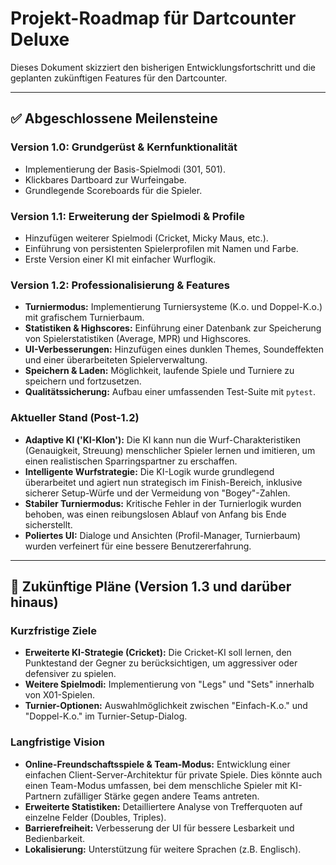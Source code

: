 # Projekt-Roadmap für Dartcounter Deluxe

Dieses Dokument skizziert den bisherigen Entwicklungsfortschritt und die geplanten zukünftigen Features für den Dartcounter.

---

## ✅ Abgeschlossene Meilensteine

### Version 1.0: Grundgerüst & Kernfunktionalität
- Implementierung der Basis-Spielmodi (301, 501).
- Klickbares Dartboard zur Wurfeingabe.
- Grundlegende Scoreboards für die Spieler.

### Version 1.1: Erweiterung der Spielmodi & Profile
- Hinzufügen weiterer Spielmodi (Cricket, Micky Maus, etc.).
- Einführung von persistenten Spielerprofilen mit Namen und Farbe.
- Erste Version einer KI mit einfacher Wurflogik.

### Version 1.2: Professionalisierung & Features
- **Turniermodus:** Implementierung Turniersysteme (K.o. und Doppel-K.o.) mit grafischem Turnierbaum.
- **Statistiken & Highscores:** Einführung einer Datenbank zur Speicherung von Spielerstatistiken (Average, MPR) und Highscores.
- **UI-Verbesserungen:** Hinzufügen eines dunklen Themes, Soundeffekten und einer überarbeiteten Spielerverwaltung.
- **Speichern & Laden:** Möglichkeit, laufende Spiele und Turniere zu speichern und fortzusetzen.
- **Qualitätssicherung:** Aufbau einer umfassenden Test-Suite mit `pytest`.

### Aktueller Stand (Post-1.2)
- **Adaptive KI ('KI-Klon'):** Die KI kann nun die Wurf-Charakteristiken (Genauigkeit, Streuung) menschlicher Spieler lernen und imitieren, um einen realistischen Sparringspartner zu erschaffen.
- **Intelligente Wurfstrategie:** Die KI-Logik wurde grundlegend überarbeitet und agiert nun strategisch im Finish-Bereich, inklusive sicherer Setup-Würfe und der Vermeidung von "Bogey"-Zahlen.
- **Stabiler Turniermodus:** Kritische Fehler in der Turnierlogik wurden behoben, was einen reibungslosen Ablauf von Anfang bis Ende sicherstellt.
- **Poliertes UI:** Dialoge und Ansichten (Profil-Manager, Turnierbaum) wurden verfeinert für eine bessere Benutzererfahrung.

---

## 🚀 Zukünftige Pläne (Version 1.3 und darüber hinaus)

### Kurzfristige Ziele
- **Erweiterte KI-Strategie (Cricket):** Die Cricket-KI soll lernen, den Punktestand der Gegner zu berücksichtigen, um aggressiver oder defensiver zu spielen.
- **Weitere Spielmodi:** Implementierung von "Legs" und "Sets" innerhalb von X01-Spielen.
- **Turnier-Optionen:** Auswahlmöglichkeit zwischen "Einfach-K.o." und "Doppel-K.o." im Turnier-Setup-Dialog.

### Langfristige Vision
- **Online-Freundschaftsspiele & Team-Modus:** Entwicklung einer einfachen Client-Server-Architektur für private Spiele. Dies könnte auch einen Team-Modus umfassen, bei dem menschliche Spieler mit KI-Partnern zufälliger Stärke gegen andere Teams antreten.
- **Erweiterte Statistiken:** Detailliertere Analyse von Trefferquoten auf einzelne Felder (Doubles, Triples).
- **Barrierefreiheit:** Verbesserung der UI für bessere Lesbarkeit und Bedienbarkeit.
- **Lokalisierung:** Unterstützung für weitere Sprachen (z.B. Englisch).